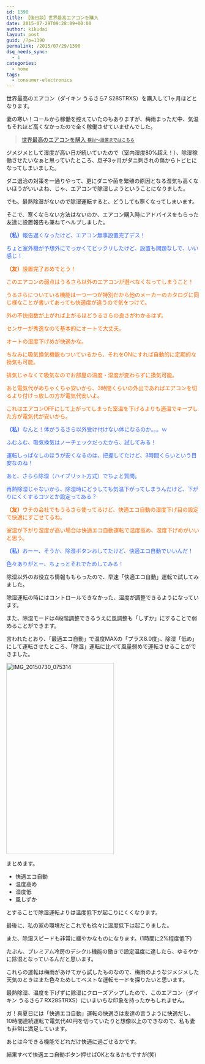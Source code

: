 ```yaml
---
id: 1390
title: 【後日談】世界最高エアコンを購入
date: 2015-07-29T09:28:09+00:00
author: kikudai
layout: post
guid: /?p=1390
permalink: /2015/07/29/1390
dsq_needs_sync:
  - 1
categories:
  - home
tags:
  - consumer-electronics
---
```

世界最高のエアコン（ダイキン うるさら7 S28STRXS）を購入して1ヶ月ほどとなります。

妻の寒い！コールから稼働を控えていたのもありますが、梅雨まっただ中、気温もそれほど高くなかったので全く稼働させていませんでした。
  
<!--more-->

> [世界最高のエアコンを購入 <span style="font-size: 80%;">検討〜設置まではこちら</span>](/post/july-11-2015_01/)

ジメジメとして湿度が高い日が続いていたので（室内湿度80%超え！）、除湿稼働させたいなぁと思っていたところ、息子3ヶ月がダニ刺されの傷からトビヒになってしまいました。

ダニ退治の対策を一通りやって、更にダニや菌を繁殖の原因となる湿気も高くないほうがいいよね、じゃ、エアコンで除湿しようということになりました。

でも、最熱除湿がないので除湿運転すると、どうしても寒くなってしまいます。

そこで、寒くならない方法はないのか、エアコン購入時にアドバイスをもらった友達に設置報告も兼ねてヘルプしました。

<span style="color: #3366ff;"><strong>（私）</strong>報告遅くなったけど、エアコン無事設置完了デス！</span>
  
 <span style="color: #3366ff;">ちょと室外機が予想外にでっかくてビックリしたけど、設置も問題なしで、いい感じ！</span>

<span style="color: #ff6600;"><strong>（友）</strong>設置完了おめでとう！</span>

<span style="color: #ff6600;">このエアコンの弱点はうるさら以外のエアコンが選べなくなってしまうこと！</span>
  
 <span style="color: #ff6600;">うるさらについている機能は一つ一つが特別だから他のメーカーのカタログに同じ様なことが書いてあっても快適度が違うので気をつけて。</span>

<span style="color: #ff6600;">外の不快指数が上がれば上がるほどうるさらの良さがわかるはず。</span>

<span style="color: #ff6600;">センサーが秀逸なので基本的にオートで大丈夫。</span>
  
 <span style="color: #ff6600;">オートの湿度下げめが快適かな。</span>

<span style="color: #ff6600;">ちなみに吸気換気機能もついているから、それをONにすれば自動的に定期的な換気も可能。</span>
  
 <span style="color: #ff6600;">排気じゃなくて吸気なのでお部屋の温度・湿度が変わらずに換気可能。</span>

<span style="color: #ff6600;">あと電気代がめちゃくちゃ安いから、3時間くらいの外出であればエアコンを切るより付けっ放しの方が電気代安いよ。</span>

<span style="color: #ff6600;">これはエアコンOFFにして上がってしまった室温を下げるよりも適温でキープした方が電気代が安いから。</span>

<span style="color: #3366ff;"><strong>（私）</strong>なんと！体がうるさら以外受け付けない体になるのか。。。ｗ</span>

<span style="color: #3366ff;">ふむふむ、吸気換気はノーチェックだったから、試してみる！</span>

<span style="color: #3366ff;">運転しっぱなしのほうが安くなるのは、把握してたけど、3時間くらいという目安なのね！</span>

<span style="color: #3366ff;">あと、さらら除湿（ハイブリット方式）でちょと質問。</span>

<span style="color: #3366ff;">再熱除湿じゃないから、除湿時にどうしても気温下がってしまうんだけど、下がりにくくするコツとか設定ってある？</span>

<span style="color: #ff6600;"><strong>（友）</strong>ウチの会社でもうるさら使ってるけど、快適エコ自動の湿度下げ目の設定で快適にすごせてるね。</span>

<span style="color: #ff6600;">室温が下がり湿度が高い場合は快適エコ自動運転で温度高め、湿度下げめがいいと思う。</span>

<span style="color: #3366ff;"><strong>（私）</strong>おーー、そうか、除湿ボタンおしてたけど、快適エコ自動でいいんだ！</span>

<span style="color: #3366ff;">色々ありがとー、ちょっとそれでためしてみる！</span>

除湿以外のお役立ち情報ももらったので、早速「快適エコ自動」運転で試してみました。

除湿運転の時にはコントロールできなかった、温度が調整できるようになっています。
  
また、除湿モードは4段階調整できるうえに風調整も「しずか」にすることで弱めることができます。

言われたとおり、「最適エコ自動」で温度MAXの「プラス8.0度」、除湿「低め」にして運転させたところ、「除湿」運転に比べて風量弱めで運転させることができました。

<a title="IMG_20150730_075314" href="https://www.flickr.com/photos/125776803@N07/20100144176/" data-flickr-embed="true"><img src="https://farm4.staticflickr.com/3740/20100144176_0f1774b92f.jpg" alt="IMG_20150730_075314" width="281" height="500" /></a>

まとめます。

  * 快適エコ自動
  * 温度高め
  * 湿度低
  * 風しずか

とすることで除湿運転よりは温度低下が起こりにくくなります。

最後に、私の家の環境だとこれでも徐々に温度低下は起こりました。

また、除湿スピードも非常に緩やかなものになります。(1時間に2%程度低下)

たぶん、プレミアム冷房のデシクル機能の働きで設定温度に達したら、ゆるやかに除湿となっているんだと思います。

これらの運転は梅雨があけてから試したものなので、梅雨のようなジメジメした天気のときはまた色々ためしてベストな運転モードを探りたいと思います。

最熱除湿、温度を下げずに除湿にクローズアップしたので、このエアコン（ダイキン うるさら7 RX28STRXS）にいまいちな印象を持ったかもしれません。

ガ！真夏日には「快適エコ自動」運転の快適さは友達の言うように快適だし、10時間連続運転で電気代40円を切っていたりと想像以上のできなので、私も妻も非常に満足しています。

あとは今できる機能でどれだけ快適に過ごせるかです。

結果すべて快適エコ自動ボタン押せばOKとなるかもですが(笑)